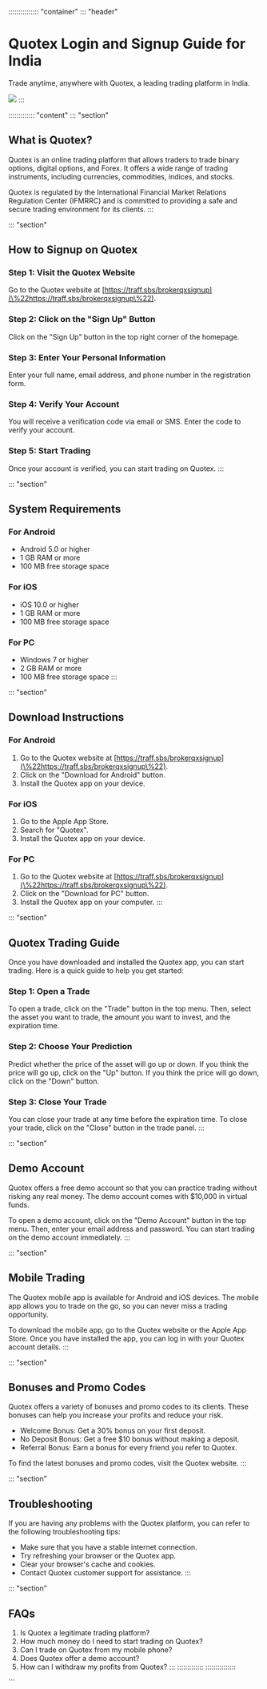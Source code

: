 ::::::::::::::: \"container\"
::: \"header\"
# Quotex Login and Signup Guide for India

Trade anytime, anywhere with Quotex, a leading trading platform in
India.

[![](https://static.quotex.io/files/3_en/300_250.jpg)](https://traff.sbs/brokerqxlid)
:::

::::::::::::: \"content\"
::: \"section\"
## What is Quotex?

Quotex is an online trading platform that allows traders to trade binary
options, digital options, and Forex. It offers a wide range of trading
instruments, including currencies, commodities, indices, and stocks.

Quotex is regulated by the International Financial Market Relations
Regulation Center (IFMRRC) and is committed to providing a safe and
secure trading environment for its clients.
:::

::: \"section\"
## How to Signup on Quotex

### Step 1: Visit the Quotex Website

Go to the Quotex website at
[https://traff.sbs/brokerqxsignup](\%22https://traff.sbs/brokerqxsignup\%22).

### Step 2: Click on the "Sign Up" Button

Click on the "Sign Up" button in the top right corner of the
homepage.

### Step 3: Enter Your Personal Information

Enter your full name, email address, and phone number in the
registration form.

### Step 4: Verify Your Account

You will receive a verification code via email or SMS. Enter the code to
verify your account.

### Step 5: Start Trading

Once your account is verified, you can start trading on Quotex.
:::

::: \"section\"
## System Requirements

### For Android

-   Android 5.0 or higher
-   1 GB RAM or more
-   100 MB free storage space

### For iOS

-   iOS 10.0 or higher
-   1 GB RAM or more
-   100 MB free storage space

### For PC

-   Windows 7 or higher
-   2 GB RAM or more
-   100 MB free storage space
:::

::: \"section\"
## Download Instructions

### For Android

1.  Go to the Quotex website at
    [https://traff.sbs/brokerqxsignup](\%22https://traff.sbs/brokerqxsignup\%22).
2.  Click on the "Download for Android" button.
3.  Install the Quotex app on your device.

### For iOS

1.  Go to the Apple App Store.
2.  Search for "Quotex".
3.  Install the Quotex app on your device.

### For PC

1.  Go to the Quotex website at
    [https://traff.sbs/brokerqxsignup](\%22https://traff.sbs/brokerqxsignup\%22).
2.  Click on the "Download for PC" button.
3.  Install the Quotex app on your computer.
:::

::: \"section\"
## Quotex Trading Guide

Once you have downloaded and installed the Quotex app, you can start
trading. Here is a quick guide to help you get started:

### Step 1: Open a Trade

To open a trade, click on the "Trade" button in the top menu.
Then, select the asset you want to trade, the amount you want to invest,
and the expiration time.

### Step 2: Choose Your Prediction

Predict whether the price of the asset will go up or down. If you think
the price will go up, click on the "Up" button. If you think the
price will go down, click on the "Down" button.

### Step 3: Close Your Trade

You can close your trade at any time before the expiration time. To
close your trade, click on the "Close" button in the trade panel.
:::

::: \"section\"
## Demo Account

Quotex offers a free demo account so that you can practice trading
without risking any real money. The demo account comes with \$10,000 in
virtual funds.

To open a demo account, click on the "Demo Account" button in the
top menu. Then, enter your email address and password. You can start
trading on the demo account immediately.
:::

::: \"section\"
## Mobile Trading

The Quotex mobile app is available for Android and iOS devices. The
mobile app allows you to trade on the go, so you can never miss a
trading opportunity.

To download the mobile app, go to the Quotex website or the Apple App
Store. Once you have installed the app, you can log in with your Quotex
account details.
:::

::: \"section\"
## Bonuses and Promo Codes

Quotex offers a variety of bonuses and promo codes to its clients. These
bonuses can help you increase your profits and reduce your risk.

-   Welcome Bonus: Get a 30% bonus on your first deposit.
-   No Deposit Bonus: Get a free \$10 bonus without making a deposit.
-   Referral Bonus: Earn a bonus for every friend you refer to Quotex.

To find the latest bonuses and promo codes, visit the Quotex website.
:::

::: \"section\"
## Troubleshooting

If you are having any problems with the Quotex platform, you can refer
to the following troubleshooting tips:

-   Make sure that you have a stable internet connection.
-   Try refreshing your browser or the Quotex app.
-   Clear your browser\'s cache and cookies.
-   Contact Quotex customer support for assistance.
:::

::: \"section\"
## FAQs

1.  Is Quotex a legitimate trading platform?
2.  How much money do I need to start trading on Quotex?
3.  Can I trade on Quotex from my mobile phone?
4.  Does Quotex offer a demo account?
5.  How can I withdraw my profits from Quotex?
:::
:::::::::::::
:::::::::::::::

\`\`\`

